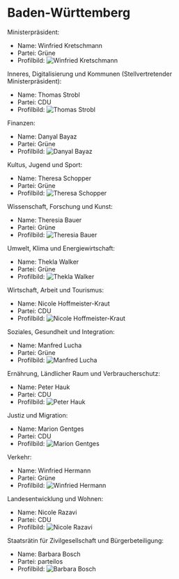 # Baden-Württemberg

Ministerpräsident:
* Name: Winfried Kretschmann
* Partei: Grüne
* Profilbild: ![Winfried Kretschmann](https://upload.wikimedia.org/wikipedia/commons/thumb/a/a1/180913_Kretschmann_Hybrid_Faehre_01_%28cropped%29.jpg/400px-180913_Kretschmann_Hybrid_Faehre_01_%28cropped%29.jpg)

Inneres, Digitalisierung und Kommunen (Stellvertretender Ministerpräsident):
* Name: Thomas Strobl
* Partei: CDU
* Profilbild: ![Thomas Strobl](https://upload.wikimedia.org/wikipedia/commons/thumb/3/3a/2018-12-07_Thomas_Strobl_CDU_Pateitag_in_Hamburg-2501.jpg/400px-2018-12-07_Thomas_Strobl_CDU_Pateitag_in_Hamburg-2501.jpg)

Finanzen:
* Name: Danyal Bayaz
* Partei: Grüne
* Profilbild: ![Danyal Bayaz](https://upload.wikimedia.org/wikipedia/commons/thumb/d/df/2018_Danyal_Bayaz_Foto_Schloss_Florian_Freundt_%28cropped%29.jpg/400px-2018_Danyal_Bayaz_Foto_Schloss_Florian_Freundt_%28cropped%29.jpg)

Kultus, Jugend und Sport:
* Name: Theresa Schopper
* Partei: Grüne
* Profilbild: ![Theresa Schopper](https://upload.wikimedia.org/wikipedia/commons/thumb/7/7e/2012-07-18-Theresa-Schopper-1.jpg/400px-2012-07-18-Theresa-Schopper-1.jpg)

Wissenschaft, Forschung und Kunst:
* Name: Theresia Bauer
* Partei: Grüne
* Profilbild: ![Theresia Bauer](https://upload.wikimedia.org/wikipedia/commons/thumb/4/4f/Theresia_Bauer.jpg/400px-Theresia_Bauer.jpg)

Umwelt, Klima und Energiewirtschaft:
* Name: Thekla Walker
* Partei: Grüne
* Profilbild: ![Thekla Walker](https://upload.wikimedia.org/wikipedia/commons/thumb/0/08/Thekla_Walker_Gruene_BW_Er%C3%B6ffnung_LGS_%288452359755%29.jpg/400px-Thekla_Walker_Gruene_BW_Er%C3%B6ffnung_LGS_%288452359755%29.jpg)

Wirtschaft, Arbeit und Tourismus:
* Name: Nicole Hoffmeister-Kraut
* Partei: CDU
* Profilbild: ![Nicole Hoffmeister-Kraut](https://upload.wikimedia.org/wikipedia/commons/thumb/5/54/2019_Schwoermontag_Hoffmeister-Kraut_2.jpg/400px-2019_Schwoermontag_Hoffmeister-Kraut_2.jpg)

Soziales, Gesundheit und Integration:
* Name: Manfred Lucha
* Partei: Grüne
* Profilbild: ![Manfred Lucha](https://upload.wikimedia.org/wikipedia/commons/thumb/2/23/Manfred_Lucha_2013-by-RaBoe_01.jpg/400px-Manfred_Lucha_2013-by-RaBoe_01.jpg)

Ernährung, Ländlicher Raum und Verbraucherschutz:
* Name: Peter Hauk
* Partei: CDU
* Profilbild: ![Peter Hauk](https://upload.wikimedia.org/wikipedia/commons/thumb/e/e3/KDBusch.jpg/400px-KDBusch.jpg)

Justiz und Migration:
* Name: Marion Gentges
* Partei: CDU
* Profilbild: ![Marion Gentges](https://upload.wikimedia.org/wikipedia/commons/thumb/4/45/Marion_Gentges-1180806.jpg/400px-Marion_Gentges-1180806.jpg)

Verkehr:
* Name: Winfried Hermann
* Partei: Grüne
* Profilbild: ![Winfried Hermann](https://upload.wikimedia.org/wikipedia/commons/thumb/4/44/Bammental_-_Winfried_Hermann_-_2018-07-13_11-20-24.jpg/400px-Bammental_-_Winfried_Hermann_-_2018-07-13_11-20-24.jpg)

Landesentwicklung und Wohnen:
* Name: Nicole Razavi
* Partei: CDU
* Profilbild: ![Nicole Razavi](https://upload.wikimedia.org/wikipedia/commons/thumb/9/91/2013-05-15_16_-_Razavi%2C_Nicole%2C_MdL_-_LTBW_-_4931.jpg/400px-2013-05-15_16_-_Razavi%2C_Nicole%2C_MdL_-_LTBW_-_4931.jpg)

Staatsrätin für Zivilgesellschaft und Bürgerbeteiligung:
* Name: Barbara Bosch
* Partei: parteilos
* Profilbild: ![Barbara Bosch](https://upload.wikimedia.org/wikipedia/commons/thumb/8/81/Barbara_Bosch_03-2016_%28cropped%29.jpg/400px-Barbara_Bosch_03-2016_%28cropped%29.jpg)
